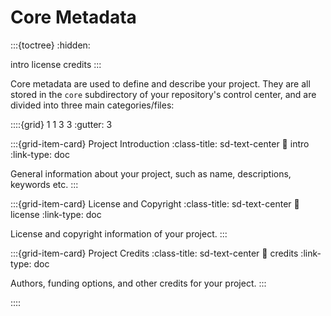 # Core Metadata

:::{toctree}
:hidden:

intro
license
credits
:::


Core metadata are used to define and describe your project.
They are all stored in the `core` subdirectory of your repository's control center,
and are divided into three main categories/files:


::::{grid} 1 1 3 3
:gutter: 3

:::{grid-item-card} Project Introduction
:class-title: sd-text-center
:link: intro
:link-type: doc

General information about your project,
such as name, descriptions, keywords etc.
:::

:::{grid-item-card} License and Copyright
:class-title: sd-text-center
:link: license
:link-type: doc

License and copyright information of your project.
:::

:::{grid-item-card} Project Credits
:class-title: sd-text-center
:link: credits
:link-type: doc

Authors, funding options, and other credits for your project.
:::

::::
